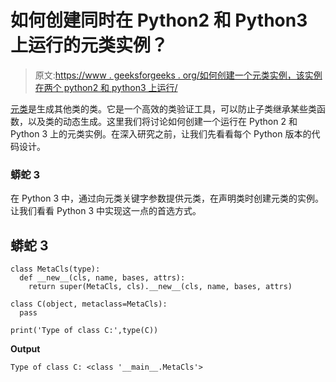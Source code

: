 # 如何创建同时在 Python2 和 Python3 上运行的元类实例？

> 原文:[https://www . geeksforgeeks . org/如何创建一个元类实例，该实例在两个 python2 和 python3 上运行/](https://www.geeksforgeeks.org/how-to-create-an-instance-of-a-metaclass-that-run-on-both-python2-and-python3/)

[元类](https://www.geeksforgeeks.org/python-metaclasses/)是生成其他类的类。它是一个高效的类验证工具，可以防止子类继承某些类函数，以及类的动态生成。这里我们将讨论如何创建一个运行在 Python 2 和 Python 3 上的元类实例。在深入研究之前，让我们先看看每个 Python 版本的代码设计。

### 蟒蛇 3

在 Python 3 中，通过向元类关键字参数提供元类，在声明类时创建元类的实例。让我们看看 Python 3 中实现这一点的首选方式。

## 蟒蛇 3

```
class MetaCls(type):
  def __new__(cls, name, bases, attrs):
    return super(MetaCls, cls).__new__(cls, name, bases, attrs)

class C(object, metaclass=MetaCls):
  pass

print('Type of class C:',type(C))
```

**Output**

```
Type of class C: <class '__main__.MetaCls'>

```